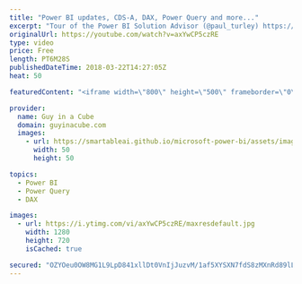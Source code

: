 ```yaml
---
title: "Power BI updates, CDS-A, DAX, Power Query and more..."
excerpt: "Tour of the Power BI Solution Advisor (@paul_turley) https://sqlserverbi.blog/2018/03/18/tour-of-the-power-bi-solution-advisor/  Capturing Power BI queries using DAX Studio (@marcorus) https://www.sqlbi.com/articles/capturing-power-bi-queries-using-dax-studio/  Improving The Performance Of Aggregation"
originalUrl: https://youtube.com/watch?v=axYwCP5czRE
type: video
price: Free
length: PT6M28S
publishedDateTime: 2018-03-22T14:27:05Z
heat: 50

featuredContent: "<iframe width=\"800\" height=\"500\" frameborder=\"0\" src=\"https://www.youtube.com/embed/axYwCP5czRE\" allow=\"accelerometer; autoplay; encrypted-media; gyroscope; picture-in-picture\" allowfullscreen></iframe>"

provider:
  name: Guy in a Cube
  domain: guyinacube.com
  images:
    - url: https://smartableai.github.io/microsoft-power-bi/assets/images/organizations/guyinacube.com-50x50.jpg
      width: 50
      height: 50

topics:
  - Power BI
  - Power Query
  - DAX

images:
  - url: https://i.ytimg.com/vi/axYwCP5czRE/maxresdefault.jpg
    width: 1280
    height: 720
    isCached: true

secured: "OZYOeu0OW8MG1L9LpD841xllDt0VnIjJuzvM/1af5XYSXN7fdS8zMXnRd89lL33ewM68VlHrDzKfxYO7HrFymImAtaSFvsI8gLYGZCJFBCCPgN82d2JKuh78Cvu++SW4hBrd5um4AhvCXL3Uvh6ql0dXNMQx0ojOajNoDoG06x2i2s/sOQfJOQkfhCh7GTQ4YzVGDyGWhP/V/c8yy922OkUYXly3n9o4Xs431oi1oQSbZzQ2thwIHP2tU76uAkCIqmpno8l6Uw/kjTEwfUCnbsaGRybTWwv/w1XgmaWBvrh6+Pc8AgH3p/DumqKnZyZloyzzGZjSLqXb6/bJV5EVcbmFk2bFNP2UgIAG4oeaUjEPc0YSnC6IGVIfHx67TyO6JEF8+NHUDHGZdnQNL1/qL7exJqTtB8rzwIp+Isusru8=;2Yjkf4QffYx3dPACcMifTg=="
---
```


